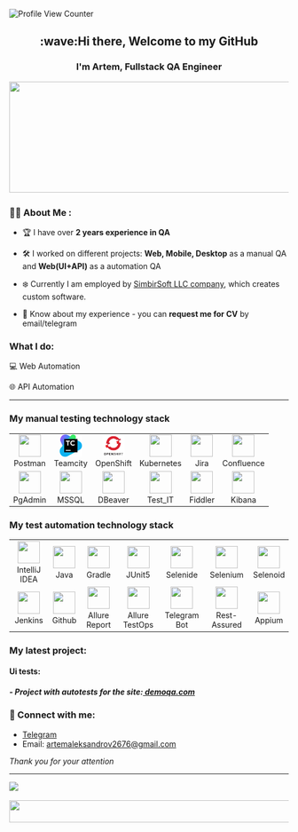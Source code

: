 ![Profile View Counter](https://komarev.com/ghpvc/?username=Artem-Alexandrov-QA)
<div id="header" align="center">
	<h2>:wave:Hi there, Welcome to my GitHub</h2>
	<h3>I'm Artem, Fullstack QA Engineer </h3>
</div>
<div align="center">
  <img src="https://media.giphy.com/media/dWesBcTLavkZuG35MI/giphy.gif" width="600" height="200"/>
</div>

### :man_technologist: About Me :
- :trophy: I have over **2 years experience in QA**

- :hammer_and_wrench: I worked on different projects: **Web, Mobile, Desktop** as a manual QA and **Web(UI+API)** as a automation QA

- :snowflake: Currently I am employed by [SimbirSoft LLC company](https://www.simbirsoft.com/en/), which creates custom software. 

- 📄 Know about my experience - you can **request me for CV** by email/telegram

<h3 align="left">What I do: </h3>

💻&nbsp;Web Automation

🌐&nbsp;API Automation

---
### My manual testing technology stack
<table>
<tbody>
<tr>
<td align="center"><src="https://www.jetbrains.com/idea/"><img src="https://res.cloudinary.com/postman/image/upload/t_team_logo/v1629869194/team/2893aede23f01bfcbd2319326bc96a6ed0524eba759745ed6d73405a3a8b67a8" width="40" height="40"><br>Postman</td>
<td align="center"><src="https://www.jetbrains.com/idea/"><img src="https://github.com/JetBrains/logos/blob/master/web/teamcity/teamcity.svg" width="40" height="40"><br>Teamcity</td>
<td align="center"><src="https://www.jetbrains.com/idea/"><img src="https://github.com/RedHatGov/redhatgov.github/blob/master/_images/OpenShift-logo.svg" width="40" height="40"><br>OpenShift</td>
<td align="center"><src="https://www.jetbrains.com/idea/"><img src="https://upload.wikimedia.org/wikipedia/commons/3/39/Kubernetes_logo_without_workmark.svg"width="40" height="40"><br>Kubernetes</td>
<td align="center"><src="https://www.jetbrains.com/idea/"><img src="https://starchenkov.pro/qa-guru/img/skills/Jira.svg" width="40" height="40"><br>Jira</td>
<td align="center"><src="https://www.jetbrains.com/idea/"><img src="https://seeklogo.com/images/C/confluence-logo-D9B07137C2-seeklogo.com.png" width="40" height="40"><br>Confluence</td>
</tr>
<tr>
<td align="center"><src="https://www.jetbrains.com/idea/"><img src="https://developer.asustor.com/uploadIcons/0020_96009_1552971827_pgadmin-icon.png" width="40" height="40"><br>PgAdmin</td>
<td align="center"><src="https://www.jetbrains.com/idea/"><img src="https://i.pinimg.com/originals/32/a0/3a/32a03aee0c76419ec5bde950a62883bc.png" width="40" height="40"><br>MSSQL</td>
<td align="center"><src="https://www.jetbrains.com/idea/"><img src="https://upload.wikimedia.org/wikipedia/commons/thumb/b/b5/DBeaver_logo.svg/1200px-DBeaver_logo.svg.png" width="40" height="40"><br>DBeaver</td>
<td align="center"><src="https://www.jetbrains.com/idea/"><img src="https://upload.wikimedia.org/wikipedia/commons/9/90/Test_IT_logo.png" width="40" height="40"><br>Test_IT</td>
<td align="center"><src="https://www.jetbrains.com/idea/"><img src="https://www.megaleechers.com/storage/Fiddler-Classic-Icon.png" width="40" height="40"><br>Fiddler</td>
<td align="center"><src="https://www.jetbrains.com/idea/"><img src="https://brandslogos.com/wp-content/uploads/images/large/elastic-kibana-logo.png" width="40" height="40"><br>Kibana</td>
</tbody>
</table>

### My test automation technology stack
<table>
<tbody>
<tr>
<td align="center"><src="https://www.jetbrains.com/idea/"><img src="https://starchenkov.pro/qa-guru/img/skills/Intelij_IDEA.svg" width="40" height="40"><br>IntelliJ IDEA</td>
<td align="center"><src="https://www.jetbrains.com/idea/"><img src="https://cdn-icons-png.flaticon.com/512/226/226777.png" width="40" height="40"><br>Java</td>
<td align="center"><src="https://www.jetbrains.com/idea/"><img src="https://starchenkov.pro/qa-guru/img/skills/Gradle.svg" width="40" height="40"><br>Gradle</td>
<td align="center"><src="https://www.jetbrains.com/idea/"><img src="https://starchenkov.pro/qa-guru/img/skills/JUnit5.svg" width="40" height="40"><br>JUnit5</td>
<td align="center"><src="https://www.jetbrains.com/idea/"><img src="https://user-images.githubusercontent.com/47101779/210963191-4a3df255-fcac-418b-a903-eada87d84120.png" width ="40" height="40"><br>Selenide</td>
<td align="center"><src="https://www.jetbrains.com/idea/"><img src="https://starchenkov.pro/qa-guru/img/skills/Selenium.svg" width ="40" height="40"><br>Selenium</td>
<td align="center"><src="https://www.jetbrains.com/idea/"><img src="https://avatars.githubusercontent.com/u/26328913?s=280&v=4" width="40" height="40"><br>Selenoid</td>
</tr>
<tr>
<td align="center"><src="https://www.jetbrains.com/idea/"><img src="https://starchenkov.pro/qa-guru/img/skills/Jenkins.svg" width="40" height="40"><br>Jenkins</td>
<td align="center"><src="https://www.jetbrains.com/idea/"><img src="https://github.githubassets.com/images/modules/logos_page/GitHub-Mark.png" width="40" height="40"><br>Github</td>
<td align="center"><src="https://www.jetbrains.com/idea/"><img src="https://starchenkov.pro/qa-guru/img/skills/Allure_Report.svg" width="40" height="40"><br>Allure Report</td>
<td align="center"><src="https://www.jetbrains.com/idea/"><img src="https://starchenkov.pro/qa-guru/img/skills/Allure_EE.svg" width="40" height="40"><br>Allure TestOps</td>
<td align="center"><src="https://www.jetbrains.com/idea/"><img src="https://upload.wikimedia.org/wikipedia/commons/thumb/8/82/Telegram_logo.svg/2048px-Telegram_logo.svg.png" width="40" height="40"><br>Telegram Bot</td>
<td align="center"><src="https://www.jetbrains.com/idea/"><img src="https://starchenkov.pro/qa-guru/img/skills/Rest-Assured.svg" width="40" height="40"><br>Rest-Assured</td>
<td align="center"><src="https://www.jetbrains.com/idea/"><img src="https://seeklogo.com/images/A/appium-logo-7A2DD5B4E3-seeklogo.com.png" width="40" height="40"><br>Appium</td>
</tr>
</tbody>
</table>


### My latest project:
#### Ui tests:
##### - Project with autotests for the site:[ demoqa.com](https://github.com/Artem-Alexandrov-QA/demoqa-AllureAndJenkins-tests)


### :email:	Connect with me:
+ [Telegram](https://t.me/artemalexandrov09)
+ Email: artemaleksandrov2676@gmail.com

_Thank you for your attention_
___


![](http://github-profile-summary-cards.vercel.app/api/cards/stats?username=Artem-Alexandrov-QA&theme=github)


<div align="center">
  <img src="https://media.giphy.com/media/1lvotGQwhzi6O0gQtV/giphy.gif" width="1300" height="40"/>
</div>


